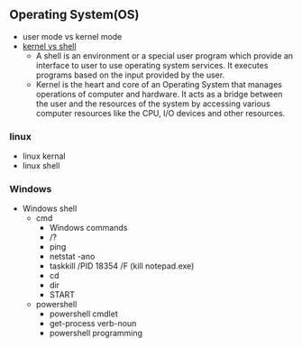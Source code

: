 ## Operating System(OS)
- user mode vs kernel mode
- [kernel vs shell](https://www.geeksforgeeks.org/difference-between-shell-and-kernel/)
  - A shell is an environment or a special user program which provide an interface to user to use operating system services. It executes programs based on the input provided by the user.
  - Kernel is the heart and core of an Operating System that manages operations of computer and hardware. It acts as a bridge between the user and the resources of the system by accessing various computer resources like the CPU, I/O devices and other resources.
 
### linux
- linux kernal
- linux shell
### Windows
- Windows shell
  - cmd
    - Windows commands
    - /?
    - ping
    - netstat -ano
    - taskkill /PID 18354 /F (kill notepad.exe)
    - cd
    - dir
    - START
  - powershell
    - powershell cmdlet
    - get-process verb-noun
    - powershell programming
